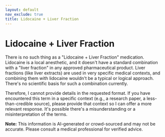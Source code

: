 ```yaml
---
layout: default
nav_exclude: true
title: Lidocaine + Liver Fraction
---
```


# Lidocaine + Liver Fraction

There is no such thing as a "Lidocaine + Liver Fraction" medication.  Lidocaine is a local anesthetic, and it doesn't have a standard combination with a "liver fraction" in any approved pharmaceutical product.  Liver fractions (like liver extracts) are used in very specific medical contexts, and combining them with lidocaine wouldn't be a typical or logical approach.  There's no scientific basis for such a combination currently.

Therefore, I cannot provide details in the requested format.  If you have encountered this term in a specific context (e.g., a research paper, a less-than-credible source), please provide that context so I can offer a more relevant response.  It's possible there's a misunderstanding or a misinterpretation of the terms.


**Note:** This information is AI-generated or crowd-sourced and may not be accurate. Please consult a medical professional for verified advice.